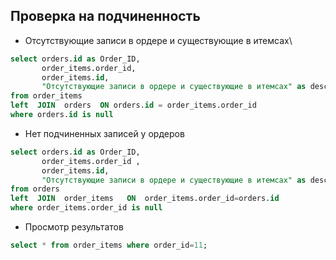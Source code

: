 ## Проверка на подчиненность

* Отсутствующие записи в ордере и существующие в итемсах\

```sql
select orders.id as Order_ID, 
       order_items.order_id, 
       order_items.id,
       "Отсутствующие записи в ордере и существующие в итемсах" as description
from order_items 
left  JOIN  orders  ON orders.id = order_items.order_id
where orders.id is null
```


* Нет подчиненных записей у ордеров
```sql
select orders.id as Order_ID, 
       order_items.order_id , 
       order_items.id,
       "Отсутствующие записи в ордере и существующие в итемсах" as description
from orders 
left  JOIN  order_items   ON  order_items.order_id=orders.id
where order_items.order_id is null
```

* Просмотр результатов
```sql
select * from order_items where order_id=11;
```
